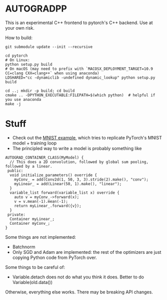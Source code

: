 # AUTOGRADPP

This is an experimental C++ frontend to pytorch's C++ backend. Use at your own
risk.

How to build:
```
git submodule update --init --recursive

cd pytorch
# On Linux:
python setup.py build
# On macOS (may need to prefix with `MACOSX_DEPLOYMENT_TARGET=10.9 CC=clang CXX=clang++` when using anaconda)
LDSHARED="cc -dynamiclib -undefined dynamic_lookup" python setup.py build

cd ..; mkdir -p build; cd build
cmake .. -DPYTHON_EXECUTABLE:FILEPATH=$(which python)  # helpful if you use anaconda
make -j
```

# Stuff

- Check out the [MNIST example](https://github.com/ebetica/autogradpp/blob/master/test.cpp#L283), which tries to replicate PyTorch's MNIST model + training loop
- The principled way to write a model is probably something like 
```
AUTOGRAD_CONTAINER_CLASS(MyModel) {
  // This does a 2D convolution, followed by global sum pooling, followed by a linear.
 public:
  void initialize_parameters() override {
    myConv_ = add(Conv2d(1, 50, 3, 3).stride(2).make(), "conv");
    myLinear_ = add(Linear(50, 1).make(), "linear");
  }
  variable_list forward(variable_list x) override {
    auto v = myConv_->forward(x);
    v = v.mean(-1).mean(-1);
    return myLinear_.forward({v});
  }
 private:
  Container myLinear_;
  Container myConv_;
}
```

Some things are not implemented:
- Batchnorm
- Only SGD and Adam are implemented: the rest of the optimizers are just copying Python code from PyTorch over.

Some things to be careful of:
- Variable.detach does not do what you think it does. Better to do Variable(old.data())

Otherwise, everything else works. There may be breaking API changes.
